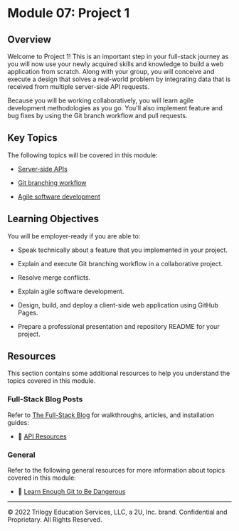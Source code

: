 # Module 07: Project 1

## Overview

Welcome to Project 1! This is an important step in your full-stack journey as you will now use your newly acquired skills and knowledge to build a web application from scratch. Along with your group, you will conceive and execute a design that solves a real-world problem by integrating data that is received from multiple server-side API requests.

Because you will be working collaboratively, you will learn agile development methodologies as you go. You'll also implement feature and bug fixes by using the Git branch workflow and pull requests.

## Key Topics

The following topics will be covered in this module:

* [Server-side APIs](https://en.wikipedia.org/wiki/Web_API)

* [Git branching workflow](https://git-scm.com/book/en/v2/Git-Branching-Branching-Workflows)

* [Agile software development](https://en.wikipedia.org/wiki/Agile_software_development)

## Learning Objectives

You will be employer-ready if you are able to:

* Speak technically about a feature that you implemented in your project.

* Explain and execute Git branching workflow in a collaborative project.

* Resolve merge conflicts.

* Explain agile software development.

* Design, build, and deploy a client-side web application using GitHub Pages.

* Prepare a professional presentation and repository README for your project.

## Resources

This section contains some additional resources to help you understand the topics covered in this module.

### Full-Stack Blog Posts

Refer to [The Full-Stack Blog](https://coding-boot-camp.github.io/full-stack/) for walkthroughs, articles, and installation guides:

  * 📖 [API Resources](https://coding-boot-camp.github.io/full-stack/apis/api-resources)

### General

Refer to the following general resources for more information about topics covered in this module:

  * 📖 [Learn Enough Git to Be Dangerous](https://www.learnenough.com/git-tutorial/getting_started)

- - -
© 2022 Trilogy Education Services, LLC, a 2U, Inc. brand. Confidential and Proprietary. All Rights Reserved.
